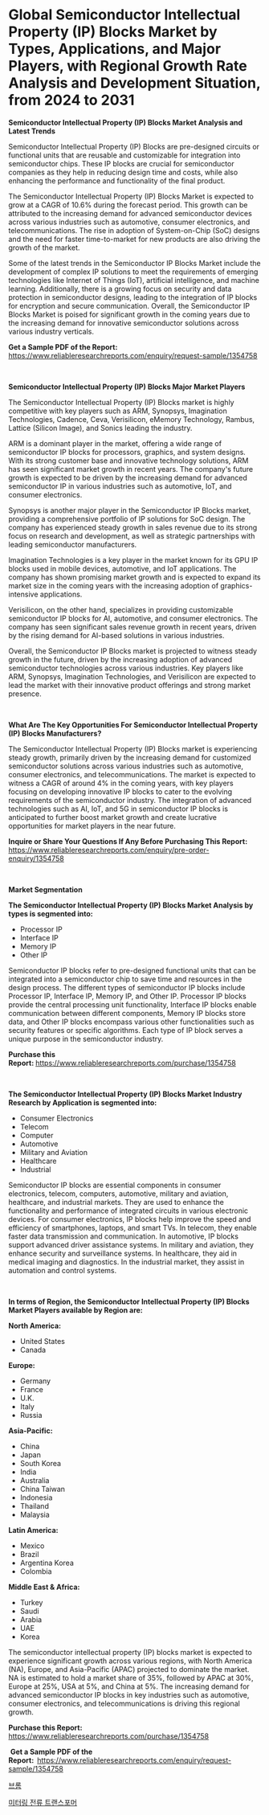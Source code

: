<p><h1>Global Semiconductor Intellectual Property (IP) Blocks Market by Types, Applications, and Major Players, with Regional Growth Rate Analysis and Development Situation, from 2024 to 2031</h1></p><p><strong>Semiconductor Intellectual Property (IP) Blocks Market Analysis and Latest Trends</strong></p>
<p><p>Semiconductor Intellectual Property (IP) Blocks are pre-designed circuits or functional units that are reusable and customizable for integration into semiconductor chips. These IP blocks are crucial for semiconductor companies as they help in reducing design time and costs, while also enhancing the performance and functionality of the final product.</p><p>The Semiconductor Intellectual Property (IP) Blocks Market is expected to grow at a CAGR of 10.6% during the forecast period. This growth can be attributed to the increasing demand for advanced semiconductor devices across various industries such as automotive, consumer electronics, and telecommunications. The rise in adoption of System-on-Chip (SoC) designs and the need for faster time-to-market for new products are also driving the growth of the market.</p><p>Some of the latest trends in the Semiconductor IP Blocks Market include the development of complex IP solutions to meet the requirements of emerging technologies like Internet of Things (IoT), artificial intelligence, and machine learning. Additionally, there is a growing focus on security and data protection in semiconductor designs, leading to the integration of IP blocks for encryption and secure communication. Overall, the Semiconductor IP Blocks Market is poised for significant growth in the coming years due to the increasing demand for innovative semiconductor solutions across various industry verticals.</p></p>
<p><strong>Get a Sample PDF of the Report:&nbsp;</strong> <a href="https://www.reliableresearchreports.com/enquiry/request-sample/1354758">https://www.reliableresearchreports.com/enquiry/request-sample/1354758</a></p>
<p>&nbsp;</p>
<p><strong>Semiconductor Intellectual Property (IP) Blocks Major Market Players</strong></p>
<p><p>The Semiconductor Intellectual Property (IP) Blocks market is highly competitive with key players such as ARM, Synopsys, Imagination Technologies, Cadence, Ceva, Verisilicon, eMemory Technology, Rambus, Lattice (Silicon Image), and Sonics leading the industry.</p><p>ARM is a dominant player in the market, offering a wide range of semiconductor IP blocks for processors, graphics, and system designs. With its strong customer base and innovative technology solutions, ARM has seen significant market growth in recent years. The company's future growth is expected to be driven by the increasing demand for advanced semiconductor IP in various industries such as automotive, IoT, and consumer electronics.</p><p>Synopsys is another major player in the Semiconductor IP Blocks market, providing a comprehensive portfolio of IP solutions for SoC design. The company has experienced steady growth in sales revenue due to its strong focus on research and development, as well as strategic partnerships with leading semiconductor manufacturers.</p><p>Imagination Technologies is a key player in the market known for its GPU IP blocks used in mobile devices, automotive, and IoT applications. The company has shown promising market growth and is expected to expand its market size in the coming years with the increasing adoption of graphics-intensive applications.</p><p>Verisilicon, on the other hand, specializes in providing customizable semiconductor IP blocks for AI, automotive, and consumer electronics. The company has seen significant sales revenue growth in recent years, driven by the rising demand for AI-based solutions in various industries.</p><p>Overall, the Semiconductor IP Blocks market is projected to witness steady growth in the future, driven by the increasing adoption of advanced semiconductor technologies across various industries. Key players like ARM, Synopsys, Imagination Technologies, and Verisilicon are expected to lead the market with their innovative product offerings and strong market presence.</p></p>
<p>&nbsp;</p>
<p><strong>What Are The Key Opportunities For Semiconductor Intellectual Property (IP) Blocks Manufacturers?</strong></p>
<p><p>The Semiconductor Intellectual Property (IP) Blocks market is experiencing steady growth, primarily driven by the increasing demand for customized semiconductor solutions across various industries such as automotive, consumer electronics, and telecommunications. The market is expected to witness a CAGR of around 4% in the coming years, with key players focusing on developing innovative IP blocks to cater to the evolving requirements of the semiconductor industry. The integration of advanced technologies such as AI, IoT, and 5G in semiconductor IP blocks is anticipated to further boost market growth and create lucrative opportunities for market players in the near future.</p></p>
<p><strong>Inquire or Share Your Questions If Any Before Purchasing This Report:</strong> <a href="https://www.reliableresearchreports.com/enquiry/pre-order-enquiry/1354758">https://www.reliableresearchreports.com/enquiry/pre-order-enquiry/1354758</a></p>
<p>&nbsp;</p>
<p><strong>Market Segmentation</strong></p>
<p><strong>The Semiconductor Intellectual Property (IP) Blocks Market Analysis by types is segmented into:</strong></p>
<p><ul><li>Processor IP</li><li>Interface IP</li><li>Memory IP</li><li>Other IP</li></ul></p>
<p><p>Semiconductor IP blocks refer to pre-designed functional units that can be integrated into a semiconductor chip to save time and resources in the design process. The different types of semiconductor IP blocks include Processor IP, Interface IP, Memory IP, and Other IP. Processor IP blocks provide the central processing unit functionality, Interface IP blocks enable communication between different components, Memory IP blocks store data, and Other IP blocks encompass various other functionalities such as security features or specific algorithms. Each type of IP block serves a unique purpose in the semiconductor industry.</p></p>
<p><strong>Purchase this Report:&nbsp;</strong><a href="https://www.reliableresearchreports.com/purchase/1354758">https://www.reliableresearchreports.com/purchase/1354758</a></p>
<p>&nbsp;</p>
<p><strong>The Semiconductor Intellectual Property (IP) Blocks Market Industry Research by Application is segmented into:</strong></p>
<p><ul><li>Consumer Electronics</li><li>Telecom</li><li>Computer</li><li>Automotive</li><li>Military and Aviation</li><li>Healthcare</li><li>Industrial</li></ul></p>
<p><p>Semiconductor IP blocks are essential components in consumer electronics, telecom, computers, automotive, military and aviation, healthcare, and industrial markets. They are used to enhance the functionality and performance of integrated circuits in various electronic devices. For consumer electronics, IP blocks help improve the speed and efficiency of smartphones, laptops, and smart TVs. In telecom, they enable faster data transmission and communication. In automotive, IP blocks support advanced driver assistance systems. In military and aviation, they enhance security and surveillance systems. In healthcare, they aid in medical imaging and diagnostics. In the industrial market, they assist in automation and control systems.</p></p>
<p>&nbsp;</p>
<p><strong>In terms of Region, the Semiconductor Intellectual Property (IP) Blocks Market Players available by Region are:</strong></p>
<p>
    <p> <strong> North America: </strong>
        <ul>
            <li>United States</li>
            <li>Canada</li>
        </ul>
        </p> 
    <p> <strong> Europe: </strong>
        <ul>
            <li>Germany</li>
            <li>France</li>
            <li>U.K.</li>
            <li>Italy</li>
            <li>Russia</li>
        </ul>
        </p> 
    <p> <strong> Asia-Pacific: </strong>
        <ul>
            <li>China</li>
            <li>Japan</li>
            <li>South Korea</li>
            <li>India</li>
            <li>Australia</li>
            <li>China Taiwan</li>
            <li>Indonesia</li>
            <li>Thailand</li>
            <li>Malaysia</li>
        </ul>
        </p> 
    <p> <strong> Latin America: </strong>
        <ul>
            <li>Mexico</li>
            <li>Brazil</li>
            <li>Argentina Korea</li>
            <li>Colombia</li>
        </ul>
        </p> 
    <p> <strong> Middle East & Africa: </strong>
        <ul>
            <li>Turkey</li>
            <li>Saudi</li>
            <li>Arabia</li>
            <li>UAE</li>
            <li>Korea</li>
        </ul>
    </p>
    </p>
<p><p>The semiconductor intellectual property (IP) blocks market is expected to experience significant growth across various regions, with North America (NA), Europe, and Asia-Pacific (APAC) projected to dominate the market. NA is estimated to hold a market share of 35%, followed by APAC at 30%, Europe at 25%, USA at 5%, and China at 5%. The increasing demand for advanced semiconductor IP blocks in key industries such as automotive, consumer electronics, and telecommunications is driving this regional growth.</p></p>
<p><strong>Purchase this Report: </strong><a href="https://www.reliableresearchreports.com/purchase/1354758">https://www.reliableresearchreports.com/purchase/1354758</a></p>
<p>&nbsp;<strong>Get a Sample PDF of the Report:&nbsp;&nbsp;</strong><a href="https://www.reliableresearchreports.com/enquiry/request-sample/1354758">https://www.reliableresearchreports.com/enquiry/request-sample/1354758</a></p>
<p><strong></strong></p>
<p><p><a href="https://medium.com/@earnesteidenreichja/%EB%B8%8C%EB%A1%9C%EB%AF%BC-%EC%8B%9C%EC%9E%A5-%EC%84%B1%EA%B3%B5%EC%A0%81%EC%9D%B8-%EB%B9%84%EC%A6%88%EB%8B%88%EC%8A%A4-%EC%A0%84%EB%9E%B5%EC%9D%84-%EC%9C%84%ED%95%9C-%EC%97%B4%EC%87%A0-2031%EB%85%84%EA%B9%8C%EC%A7%80%EC%9D%98-%EC%98%88%EC%B8%A1-ea2ec2aefb14">브롬</a></p><p><a href="https://github.com/crfsywufhm81415/Market-Research-Report-List-1/blob/main/963183512819.md">미터링 전류 트랜스포머</a></p></p>